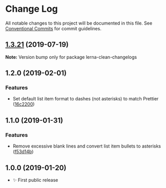 # Change Log

All notable changes to this project will be documented in this file.
See [Conventional Commits](https://conventionalcommits.org) for commit guidelines.

## [1.3.21](https://gitlab.com/codsen/codsen/compare/lerna-clean-changelogs@1.3.20...lerna-clean-changelogs@1.3.21) (2019-07-19)

**Note:** Version bump only for package lerna-clean-changelogs





## 1.2.0 (2019-02-01)

### Features

- Set default list item format to dashes (not asterisks) to match Prettier ([16c2200](https://gitlab.com/codsen/codsen/commit/16c2200))

## 1.1.0 (2019-01-31)

### Features

- Remove excessive blank lines and convert list item bullets to asterisks ([f53d14b](https://gitlab.com/codsen/codsen/commit/f53d14b))

## 1.0.0 (2019-01-20)

- ✨ First public release
